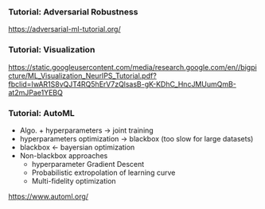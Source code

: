 ### Tutorial: Adversarial Robustness
https://adversarial-ml-tutorial.org/

### Tutorial: Visualization
https://static.googleusercontent.com/media/research.google.com/en//bigpicture/ML_Visualization_NeurIPS_Tutorial.pdf?fbclid=IwAR1S8vQJT4RQ5hErV7zQlsasB-gK-KDhC_HncJMUumQmB-at2mJPae1YEBQ

### Tutorial: AutoML

* Algo. + hyperparameters -> joint training
* hyperparameters optimization -> blackbox (too slow for large datasets)
* blackbox <- bayersian optimization
* Non-blackbox approaches
  * hyperparameter Gradient Descent
  * Probabilistic extropolation of learning curve
  * Multi-fidelity optimization
 
 https://www.automl.org/
